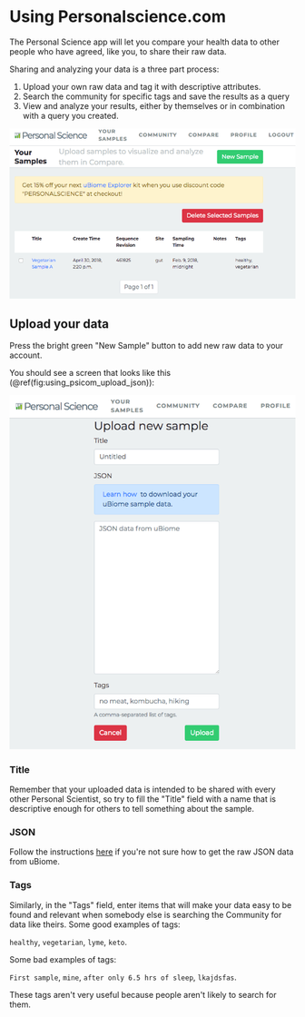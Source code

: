 
Using Personalscience.com
=========================

The Personal Science app will let you compare your health data to other people who have agreed, like you, to share their raw data.

Sharing and analyzing your data is a three part process:

1.  Upload your own raw data and tag it with descriptive attributes.
2.  Search the community for specific tags and save the results as a query
3.  View and analyze your results, either by themselves or in combination with a query you created.

![After uploading a sample, your main screen will look something like this.](./using_psicom/using_psicom_main_screen1.png)

Upload your data
----------------

Press the bright green "New Sample" button to add new raw data to your account.

You should see a screen that looks like this (@ref(fig:using\_psicom\_upload\_json)):

![Copy and paste your raw uBiome JSON data here.](./using_psicom/using_psicom_upload_json1.png)

### Title

Remember that your uploaded data is intended to be shared with every other Personal Scientist, so try to fill the "Title" field with a name that is descriptive enough for others to tell something about the sample.

### JSON

Follow the instructions [here](https://github.com/personalscience/public/blob/master/docs/how-to-download-ubiome-json.md) if you're not sure how to get the raw JSON data from uBiome.

### Tags

Similarly, in the "Tags" field, enter items that will make your data easy to be found and relevant when somebody else is searching the Community for data like theirs. Some good examples of tags:

`healthy`, `vegetarian`, `lyme`, `keto`.

Some bad examples of tags:

`First sample`, `mine`, `after only 6.5 hrs of sleep`, `lkajdsfas`.

These tags aren't very useful because people aren't likely to search for them.
